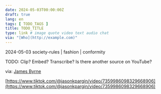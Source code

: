 ```yaml
---
date: 2024-05-03T00:00:00Z
draft: true
lang: en
tags: [ TODO_TAGS ]
title: TODO_TITLE
type: link # image quote video text audio chat
via: "[Who](http://example.com)"
---
```



2024-05-03 society-rules | fashion | conformity

TODO: Clip? Embed? Transcribe? Is there another source on YouTube?

via: [James Byrne](https://springernature.slack.com/archives/C067EMYAF/p1714639247634039)

[https://www.tiktok.com/@jasonkpargin/video/7359986098329668906](https://www.tiktok.com/@jasonkpargin/video/7359986098329668906)

